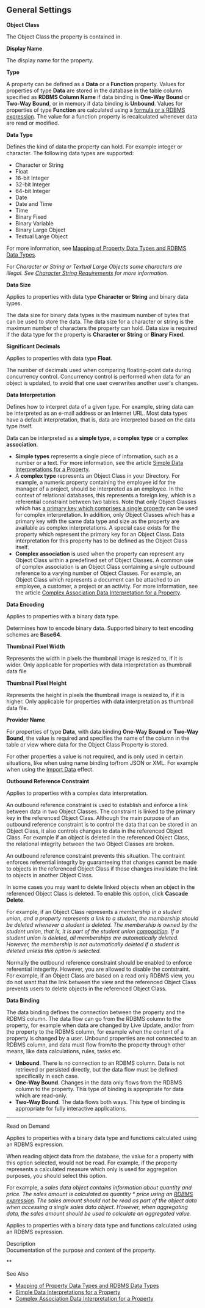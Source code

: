 ## General Settings

**Object Class**

The Object Class the property is contained in.

**Display Name**

The display name for the property.

**Type**

A property can be defined as a **Data** or a **Function** property. Values for properties of type **Data** are stored in the database in the table column specified as **RDBMS Column Name** if data binding is **One-Way Bound** or **Two-Way Bound**, or in memory if data binding is **Unbound**. Values for properties of type **Function** are calculated using a [formula or a RDBMS expression](data-calculation.md). The value for a function property is recalculated whenever data are read or modified.

**Data Type**

Defines the kind of data the property can hold. For example integer or character. The following data types are supported:

*   Character or String
*   Float
*   16-bit Integer
*   32-bit Integer
*   64-bit Integer
*   Date
*   Date and Time
*   Time
*   Binary Fixed
*   Binary Variable
*   Binary Large Object
*   Textual Large Object

For more information, see [Mapping of Property Data Types and RDBMS Data Types](../mapping-of-property-data-types-and-rdbms-data-types.md "Mapping of Property Data Types and RDBMS Data Types").

For <span style="FONT-STYLE: italic">Character or String or <span style="FONT-STYLE: italic">Textual Large Objects some characters are illegal. See [Character String Requirements](../../../../../users/navigate-view-modify-and-control/advanced/character-string-requirements.md "Character String Requirements") for more information.

**Data Size**

Applies to properties with data type **Character or String** and binary data types.

The data size for binary data types is the maximum number of bytes that can be used to store the data. The data size for a character or string is the maximum number of characters the property can hold. Data size is required if the data type for the property is **Character or String** or **Binary Fixed**.

**Significant Decimals**

Applies to properties with data type **Float**.

The number of decimals used when comparing floating-point data during concurrency control. Concurrency control is performed when data for an object is updated, to avoid that one user overwrites another user's changes.

**Data Interpretation**

Defines how to interpret data of a given type. For example, string data can be interpreted as an e-mail address or an Internet URL. Most data types have a default interpretation, that is, data are interpreted based on the data type itself.

Data can be interpreted as a **simple type,** a **complex** **type** or a **complex association**.

*   **Simple types** represents a single piece of information, such as a number or a text. For more information, see the article [Simple Data Interpretations for a Property](../../../simple-data-interpretations-for-a-property.md "Simple Data Interpretations for a Property").
*   A **complex type** represents an Object Class in your Directory. For example, a numeric property containing the employee id for the manager of a project, should be interpreted as an employee. In the context of relational databases, this represents a foreign key, which is a referential constraint between two tables. Note that only Object Classes which has [a primary key which comprises a single property](../../object-class/modify-an-object-or-identifier-domain/data-integrity.md) can be used for complex interpretation. In addition, only Object Classes which has a primary key with the same data type and size as the property are available as complex interpretations. A special case exists for the property which represent the primary key for an Object Class. Data interpretation for this property has to be defined as the Object Class itself.
*   **Complex association** is used when the property can represent any Object Class within a predefined set of Object Classes. A common use of complex association is an Object Class containing a single outbound reference to a varying number of Object Classes. For example, an Object Class which represents a document can be attached to an employee, a customer, a project or an activity. For more information, see the article [Complex Association Data Interpretation for a Property](../complex-association-data-interpretation-for-a-property.md "Complex Association Data Interpretation for a Property").

**Data Encoding**

Applies to properties with a binary data type.

Determines how to encode binary data. Supported binary to text encoding schemes are **Base64**.

**Thumbnail Pixel Width**

Represents the width in pixels the thumbnail image is resized to, if it is wider. Only applicable for properties with data interpretation as thumbnail data file

 **Thumbnail Pixel Height**

Represents the height in pixels the thumbnail image is resized to, if it is higher. Only applicable for properties with data interpretation as thumbnail data file. 

**Provider Name**

For properties of type **Data**, with data binding **One-Way Bound** or **Two-Way Bound**, the value is required and specifies the name of the column in the table or view where data for the Object Class Property is stored.

For other properties a value is not required, and is only used in certain situations, like when using name binding to/from JSON or XML. For example when using the [Import Data](../../../logic/action-orchestration/actions/effects/import-data.md) effect.

**Outbound Reference Constraint**

Applies to properties with a complex data interpretation.

An outbound reference constraint is used to establish and enforce a link between data in two Object Classes. The constraint is linked to the primary key in the referenced Object Class. Although the main purpose of an outbound reference constraint is to control the data that can be stored in an Object Class, it also controls changes to data in the referenced Object Class. For example if an object is deleted in the referenced Object Class, the relational integrity between the two Object Classes are broken.

An outbound reference constraint prevents this situation. The contraint enforces referential integrity by guaranteeing that changes cannot be made to objects in the referenced Object Class if those changes invalidate the link to objects in another Object Class.

In some cases you may want to delete linked objects when an object in the referenced Object Class is deleted. To enable this option, click **Cascade Delete**.

For example, if an Object Class represents a <span style="FONT-STYLE: italic">membership in a <span style="FONT-STYLE: italic">student union, and a property represents a link to a <span style="FONT-STYLE: italic">student, the <span style="FONT-STYLE: italic">membership should be deleted whenever a <span style="FONT-STYLE: italic">student is deleted. The <span style="FONT-STYLE: italic">membership is owned by the <span style="FONT-STYLE: italic">student union, that is, it is part of the <span style="FONT-STYLE: italic">student union [composition](../../../../installation-and-configuration/composition.md "Composition"). If a <span style="FONT-STYLE: italic">student union is deleted, all <span style="FONT-STYLE: italic">memberships are automatically deleted. However, the <span style="FONT-STYLE: italic">membership is not automatically deleted if a <span style="FONT-STYLE: italic">student is deleted unless this option is selected.

Normally the outbound reference constraint should be enabled to enforce referential integerity. However, you are allowed to disable the contstraint. For example, if an Object Class are based on a read only RDBMS view, you do not want that the link between the view and the referenced Object Class prevents users to delete objects in the referenced Object Class.

**Data Binding**

The data binding defines the connection between the property and the RDBMS column. The data flow can go from the RDBMS column to the property, for example when data are changed by Live Update, and/or from the property to the RDBMS column, for example when the content of a property is changed by a user. Unbound properties are not connected to an RDBMS column, and data must flow from/to the property through other means, like data calculations, rules, tasks etc.

*   **Unbound**. There is no connection to an RDBMS column. Data is not retrieved or persisted directly, but the data flow must be defined specifically in each case.
*   **One-Way Bound**. Changes in the data only flows from the RDBMS column to the property. This type of binding is appropriate for data which are read-only.
*   **Two-Way Bound**. The data flows both ways. This type of binding is appropriate for fully interactive applications.

**** **

Read on Demand

Applies to properties with a binary data type and functions calculated using an RDBMS expression.

When reading object data from the database, the value for a property with this option selected, would not be read. For example, if the property represents a calculated measure which only is used for aggregation purposes, you should select this option.

For example, a <span style="FONT-WEIGHT: normal; FONT-STYLE: italic">sales data object contains information about <span style="FONT-WEIGHT: normal; FONT-STYLE: italic">quantity and <span style="FONT-WEIGHT: normal; FONT-STYLE: italic">price. The <span style="FONT-WEIGHT: normal; FONT-STYLE: italic">sales amount is calculated as <span style="FONT-WEIGHT: normal; FONT-STYLE: italic">quantity * price using an [RDBMS expression](data-calculation.md). The <span style="FONT-WEIGHT: normal; FONT-STYLE: italic">sales amount should not be read as part of the object data when accessing a single <span style="FONT-WEIGHT: normal; FONT-STYLE: italic">sales data object. However, when aggregating data, the <span style="FONT-WEIGHT: normal; FONT-STYLE: italic">sales amount should be used to calculate an aggregated value.

Applies to properties with a binary data type and functions calculated using an RDBMS expression.

Description  
Documentation of the purpose and content of the property.

** 

See Also

*   [Mapping of Property Data Types and RDBMS Data Types](../mapping-of-property-data-types-and-rdbms-data-types.md)
*   [Simple Data Interpretations for a Property](../../../simple-data-interpretations-for-a-property.md)
*   [Complex Association Data Interpretation for a Property](../complex-association-data-interpretation-for-a-property.md)